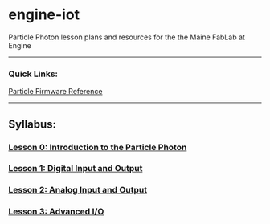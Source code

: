 # engine-iot
Particle Photon lesson plans and resources for the the Maine FabLab at Engine

***

### Quick Links:

[Particle Firmware Reference](https://docs.particle.io/reference/firmware/photon/)

***

## Syllabus:

### [Lesson 0: Introduction to the Particle Photon](lesson0)

### [Lesson 1: Digital Input and Output](lesson1)

### [Lesson 2: Analog Input and Output](lesson2)

### [Lesson 3: Advanced I/O](lesson3)
